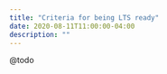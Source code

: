 ```yaml
---
title: "Criteria for being LTS ready"
date: 2020-08-11T11:00:00-04:00
description: ""
---
```


@todo